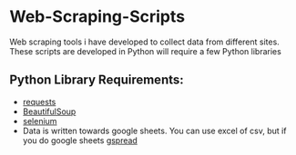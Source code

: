 # Web-Scraping-Scripts
Web scraping tools i have developed to collect data from different sites. These scripts are developed in Python will require a few Python libraries

## Python Library Requirements:
- [requests](https://docs.python-requests.org/en/latest/user/install/)
- [BeautifulSoup](https://pypi.org/project/beautifulsoup4/)
- [selenium](https://selenium-python.readthedocs.io/installation.html)
- Data is written towards google sheets. You can use excel of csv, but if you do google sheets [gspread](https://docs.gspread.org/en/latest/)
